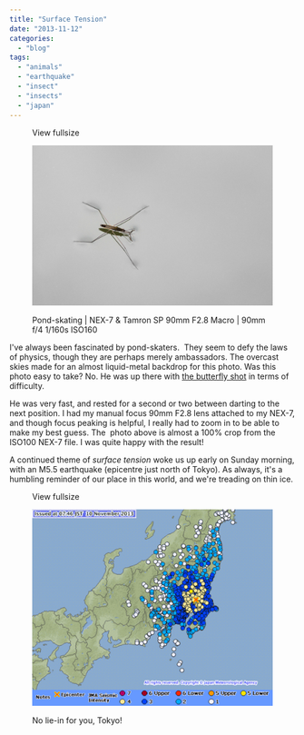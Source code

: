 ```yaml
---
title: "Surface Tension"
date: "2013-11-12"
categories: 
  - "blog"
tags: 
  - "animals"
  - "earthquake"
  - "insect"
  - "insects"
  - "japan"
---
```


<figure>

View fullsize

![Pond-skating | NEX-7 &amp; Tamron SP 90mm F2.8 Macro | 90mm f/4 1/160s ISO160&nbsp;](/assets/images/8f8a2-20131103-dsc07877.jpg)

<figcaption>



Pond-skating | NEX-7 & Tamron SP 90mm F2.8 Macro | 90mm f/4 1/160s ISO160 





</figcaption>



</figure>

I've always been fascinated by pond-skaters.  They seem to defy the laws of physics, though they are perhaps merely ambassadors. The overcast skies made for an almost liquid-metal backdrop for this photo. Was this photo easy to take? No. He was up there with [the butterfly shot](http://www.martinirwinphotography.com/myblog/2013/8/29/butterfly-flyby) in terms of difficulty.

He was very fast, and rested for a second or two between darting to the next position. I had my manual focus 90mm F2.8 lens attached to my NEX-7, and though focus peaking is helpful, I really had to zoom in to be able to make my best guess. The  photo above is almost a 100% crop from the ISO100 NEX-7 file. I was quite happy with the result!

A continued theme of _surface tension_ woke us up early on Sunday morning, with an M5.5 earthquake (epicentre just north of Tokyo). As always, it's a humbling reminder of our place in this world, and we're treading on thin ice.

<figure>

View fullsize

![No lie-in for you, Tokyo!](/assets/images/3390a-20131110074647395-100738.png)

<figcaption>



No lie-in for you, Tokyo!





</figcaption>



</figure>
